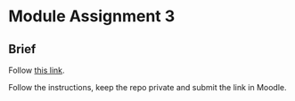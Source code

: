 # Module Assignment 3

## Brief

Follow <a href="https://classroom.github.com/a/oaxv3qn9" target="_blank">this link</a>.

Follow the instructions, keep the repo private and submit the link in Moodle.
